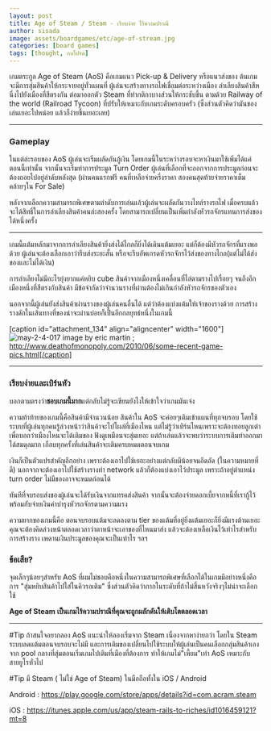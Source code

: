 ```yaml
---
layout: post
title: Age of Steam / Steam - เรียบง่าย ไร้ความปราณี
author: sisada
image: assets/boardgames/etc/age-of-stream.jpg
categories: [board games]
tags: [thought, กบโปรด]
---
```

เกมตระกูล Age of Steam (AoS) คือเกมแนว Pick-up & Delivery หรือแนวส่งของ ต้นเกมจะมีการสุ่มสินค้าให้กระจายอยู่ทั่วแผนที่ ผู้เล่นจะสร้างทางรถไฟเชื่อมต่อระหว่างเมือง ลำเลียงสินค้าสีหนึ่งไปยังเมืองที่สีตรงกัน ต่อมาออกตัว Steam ที่ทำกติกาบางส่วนให้กระชับขึ้น ตามด้วย Railway of the world (Railroad Tycoon) ที่ปรับให้เหมาะกับเกมระดับครอบครัว (ซึ่งส่วนตัวคิดว่ามันของเล่นเยอะไปหน่อย แล้วก็ง่ายขึ้นเยอะเลย)



---


### Gameplay


ในแต่ล่ะรอบของ AoS ผู้เล่นจะเริ่มผลัดกันกู้เงิน โดยเกมนี้ในระหว่างรอบจะหาเงินมาใช้เพิ่มได้แค่ตอนนี้เท่านั้น จากนั้นจะเริ่มทำการประมูล Turn Order ผู้เล่นที่เลือกที่จะออกจากการประมูลก่อนจะต้องถอยไปอยู่ลำดับหลังสุด (ผ่านคนแรกฟรี คนที่เหลือจ่ายครึ่งราคา สองคนสุดท้ายจ่ายราคาเต็ม คล้ายๆใน For Sale)

หลังจากเลือกความสามารถพิเศษตามลำดับการเล่นแล้วผู้เล่นจะผลัดกันวางไทล์รางรถไฟ เมื่อครบแล้วจะได้สิทธิ์ในการลำเลียงสินค้าคนล่ะสองครั้ง โดยสามารถเปลี่ยนเป็นเพิ่มกำลังหัวรถจักรแทนการส่งของได้หนึ่งครั้ง



---



เกมนี้แต้มหลักมาจากการลำเลียงสินค้ายิ่งส่งได้ไกลก็ยิ่งได้เดินแต้มเยอะ แต่ก็ต้องมีหัวรถจักรที่แรงพอด้วย ผู้เล่นจะต้องเลือกเอาว่ารีบส่งระยะสั้น หรือจะรีบอัพเกรดหัวรถจักรไว้ส่งของทางไกล(แต่ไม่ได้ส่งของและไม่ได้เงิน)

การลำเลียงไม่มีอะไรยุ่งยากแค่หยิบ cube สินค้าจากเมืองหนึ่งเคลื่อนที่ไล่ตามรางไปเรื่อยๆ จนถึงอีกเมืองหนึ่งที่สีตรงกับสินค้า มีข้อจำกัดว่าจำนวนรางที่ผ่านต้องไม่เกินกำลังหัวรถจักรของตัวเอง

นอกจากนี้ผู้เล่นยังส่งสินค้าผ่านรางของผู้เล่นคนอื่นได้ แต่ว่าต้องแบ่งแต้มให้เจ้าของรางด้วย การสร้างรางดักในเส้นทางที่ของน่าจะผ่านบ่อยก็เป็นอีกกลยุทธ์หนึ่งในเกมนี้

[caption id="attachment\_134" align="aligncenter" width="1600"]![may-2-4-017](https://boardnbon.files.wordpress.com/2016/09/may-2-4-017.jpg) image by eric martin ; http://www.deathofmonopoly.com/2010/06/some-recent-game-pics.html[/caption]



---


### เรียบง่ายและเบิร์นหัว


บอกตามตรงว่า**ชอบเกมนี้มาก**แต่กลับไม่รู้จะเขียนยังไงให้เข้าใจว่าเกมมันเจ๋ง

ความท้าท้ายของเกมนี้คือสินค้ามีจำนวนน้อย สินค้าใน AoS จะค่อยๆเติมเข้าแผนที่ทุกจบรอบ โดยใช้ระบบที่ผู้เล่นทุกคนรู้ล่วงหน้าว่าสินค้าจะไปโผล่ที่เมืองไหน แต่ไม่รู้ว่าเทิร์นไหนเพราะจะต้องทอยลูกเต๋าเพื่อบอกว่าเมืองไหนจะได้เติมของ ฟังดูเหมือนจะสุ่มเยอะ แต่ถ้าเล่นแล้วจะพบว่าระบบการเติมทำออกมาได้สมดุลมาก เกือบทุกครั้งที่เล่นสินค้าจะเติมครบหมดตอนจบเกม

เงินก็เป็นตัวแปรสำคัญอีกอย่าง เพราะต้องเอาไปใช้เยอะอย่างแต่กลับมีน้อยจนอึดอัด (ในความหมายที่ดี) นอกจากจะต้องเอาไปใช้สร้างรางทำ network แล้วก็ต้องแบ่งเอาไว้ประมูล เพราะถ้าอยู่ตำแหน่ง turn order ไม่มีของอาจจะหมดก่อนได้

ทันทีที่จบรอบส่งของผู้เล่นจะได้รับเงินจากแทรคส่งสินค้า จากนั้นจะต้องจ่ายดอกเบี้ยจากหนี้ที่เรากู้ไว้ พร้อมกับจ่ายเงินค่าบำรุงหัวรถจักรตามความแรง

ความยากของเกมนี้คือ ตอนจบรอบแต้มจะลดลงตาม tier ของแต้มที่อยู่ยิ่งแต้มเยอะก็ยิ่งมีแรงต้านเยอะ คุณจะต้องคิดล่วงหน้าตลอดเวลาว่าตาหน้าจะเอาของที่ไหนมาส่ง แล้วจะต้องเหลือเงินไว้เท่าไรสำหรับการสร้างราง เพดานเงินประมูลของคุณจะเป็นเท่าไร ฯลฯ
### ข้อเสีย?


จุดเล็กๆน้อยๆสำหรับ AoS ที่ผมไม่ชอบคือหนึ่งในความสามารถพิเศษที่เลือกได้ในเกมมีอย่างหนึ่งคือการ "สุ่มหยิบสินค้าไปใส่ในคิวรอเติม" ซึ่งส่วนตัวคิดว่ากากในระดับที่ถ้าไม่สิ้นหวังจริงๆไม่น่าจะเลือกใช้

**Age of Steam เป็นเกมไร้ความปราณีที่คุณจะถูกผลักดันให้เติบโตตลอดเวลา**


---



#Tip ถ้าสนใจอยากลอง AoS แนะนำให้ลองเริ่มจาก Steam เนื่องจากหาง่ายกว่า โดยใน Steam ระบบลดแต้มตอนจบรอบจะไม่มี และการเติมของเปลี่ยนไปใช้ระบบให้ผู้เล่นเป็นคนเลือกกลุ่มสินค้าเองจาก pool กลางที่สุ่มตอนเริ่มเกมไปเติมที่เมืองที่ต้องการ ทำให้เกมไม่"เหี้ยม"เท่า AoS เหมาะกับสายยูโรทั่วไป

#Tip มี Steam ( ไม่ใช่ Age of Steam) ในมือถือทั้งใน iOS / Android

Android : https://play.google.com/store/apps/details?id=com.acram.steam

iOS : https://itunes.apple.com/us/app/steam-rails-to-riches/id1016459121?mt=8